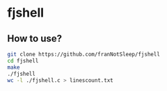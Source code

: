 # fjshell

## How to use?

```bash
git clone https://github.com/franNotSleep/fjshell
cd fjshell
make
./fjshell
wc -l ./fjshell.c > linescount.txt
```

